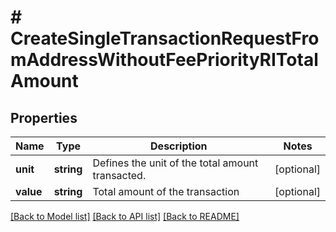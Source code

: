 # # CreateSingleTransactionRequestFromAddressWithoutFeePriorityRITotalAmount

## Properties

Name | Type | Description | Notes
------------ | ------------- | ------------- | -------------
**unit** | **string** | Defines the unit of the total amount transacted. | [optional]
**value** | **string** | Total amount of the transaction | [optional]

[[Back to Model list]](../../README.md#models) [[Back to API list]](../../README.md#endpoints) [[Back to README]](../../README.md)
